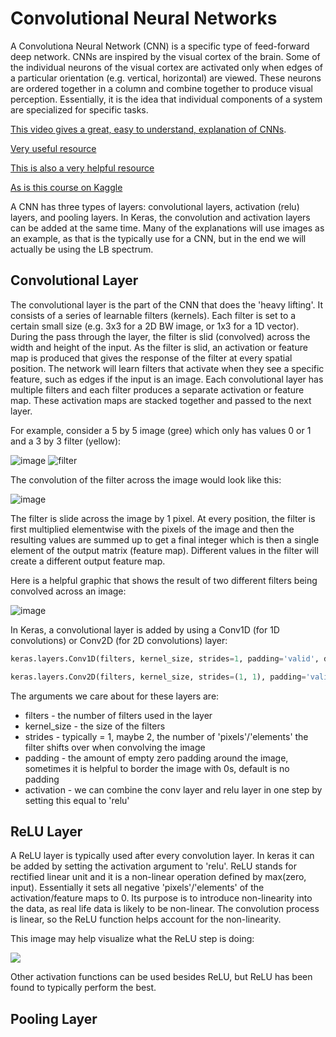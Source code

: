 # Convolutional Neural Networks

A Convolutiona Neural Network (CNN) is a specific type of feed-forward deep network. CNNs are inspired by the visual cortex of the brain. Some of the individual neurons of the visual cortex are activated only when edges of a particular orientation (e.g. vertical, horizontal) are viewed. These neurons are ordered together in a column and combine together to produce visual perception. Essentially, it is the idea that individual components of a system are specialized for specific tasks. 

[This video gives a great, easy to understand, explanation of CNNs](https://www.youtube.com/watch?v=JiN9p5vWHDY&list=PLjJh1vlSEYgvGod9wWiydumYl8hOXixNu&index=8). 

[Very useful resource](https://ujjwalkarn.me/2016/08/11/intuitive-explanation-convnets/)

[This is also a very helpful resource](http://cs231n.github.io/convolutional-networks/)

[As is this course on Kaggle](https://www.kaggle.com/dansbecker/intro-to-deep-learning-and-computer-vision)

A CNN has three types of layers: convolutional layers, activation (relu) layers, and pooling layers. In Keras, the convolution and activation layers can be added at the same time. Many of the explanations will use images as an example, as that is the typically use for a CNN, but in the end we will actually be using the LB spectrum. 

## Convolutional Layer
The convolutional layer is the part of the CNN that does the 'heavy lifting'. It consists of a series of learnable filters (kernels). Each filter is set to a certain small size (e.g. 3x3 for a 2D BW image, or 1x3 for a 1D vector). During the pass through the layer, the filter is slid (convolved) across the width and height of the input. As the filter is slid, an activation or feature map is produced that gives the response of the filter at every spatial position. The network will learn filters that activate when they see a specific feature, such as edges if the input is an image. Each convolutional layer has multiple filters and each filter produces a separate activation or feature map. These activation maps are stacked together and passed to the next layer. 

For example, consider a 5 by 5 image (gree) which only has values 0 or 1 and a 3 by 3 filter (yellow):  

![image](https://ujwlkarn.files.wordpress.com/2016/07/screen-shot-2016-07-24-at-11-25-13-pm.png?w=127&h=115)  ![filter](https://ujwlkarn.files.wordpress.com/2016/07/screen-shot-2016-07-24-at-11-25-24-pm.png?w=74&h=64)

The convolution of the filter across the image would look like this:

![image](https://ujwlkarn.files.wordpress.com/2016/07/convolution_schematic.gif?w=268&h=196)

The filter is slide across the image by 1 pixel. At every position, the filter is first multiplied elementwise with the pixels of the image and then the resulting values are summed up to get a final integer which is then a single element of the output matrix (feature map). Different values in the filter will create a different output feature map. 

Here is a helpful graphic that shows the result of two different filters being convolved across an image:

![image](https://ujwlkarn.files.wordpress.com/2016/08/giphy.gif?w=400h=300)


In Keras, a convolutional layer is added by using a Conv1D (for 1D convolutions) or Conv2D (for 2D convolutions) layer:

```python
keras.layers.Conv1D(filters, kernel_size, strides=1, padding='valid', data_format='channels_last', dilation_rate=1, activation=None, use_bias=True, kernel_initializer='glorot_uniform', bias_initializer='zeros', kernel_regularizer=None, bias_regularizer=None, activity_regularizer=None, kernel_constraint=None, bias_constraint=None)

keras.layers.Conv2D(filters, kernel_size, strides=(1, 1), padding='valid', data_format=None, dilation_rate=(1, 1), activation=None, use_bias=True, kernel_initializer='glorot_uniform', bias_initializer='zeros', kernel_regularizer=None, bias_regularizer=None, activity_regularizer=None, kernel_constraint=None, bias_constraint=None)
```

The arguments we care about for these layers are:
* filters - the number of filters used in the layer
* kernel_size - the size of the filters
* strides - typically = 1, maybe 2, the number of 'pixels'/'elements' the filter shifts over when convolving the image
* padding - the amount of empty zero padding around the image, sometimes it is helpful to border the image with 0s, default is no padding
* activation - we can combine the conv layer and relu layer in one step by setting this equal to 'relu'

## ReLU Layer

A ReLU layer is typically used after every convolution layer. In keras it can be added by setting the activation argument to 'relu'. ReLU stands for rectified linear unit and it is a non-linear operation defined by max(zero, input). Essentially it sets all negative 'pixels'/'elements' of the activation/feature maps to 0. Its purpose is to introduce non-linearity into the data, as real life data is likely to be non-linear. The convolution process is linear, so the ReLU function helps account for the non-linearity.

This image may help visualize what the ReLU step is doing:

![](https://ujwlkarn.files.wordpress.com/2016/08/screen-shot-2016-08-07-at-6-18-19-pm.png?w=748)

Other activation functions can be used besides ReLU, but ReLU has been found to typically perform the best. 


## Pooling Layer

